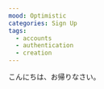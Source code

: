 ```yaml
---
mood: Optimistic
categories: Sign Up
tags:
  - accounts
  - authentication
  - creation
---
```

こんにちは、お帰りなさい。